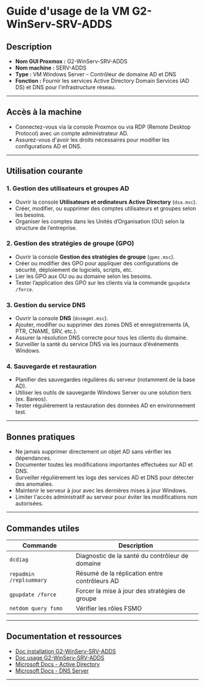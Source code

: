 # Guide d'usage de la VM G2-WinServ-SRV-ADDS

## Description
- **Nom GUI Proxmox :** G2-WinServ-SRV-ADDS  
- **Nom machine :** SERV-ADDS  
- **Type :** VM Windows Server – Contrôleur de domaine AD et DNS  
- **Fonction :** Fournir les services Active Directory Domain Services (AD DS) et DNS pour l'infrastructure réseau.

---

## Accès à la machine
- Connectez-vous via la console Proxmox ou via RDP (Remote Desktop Protocol) avec un compte administrateur AD.  
- Assurez-vous d'avoir les droits nécessaires pour modifier les configurations AD et DNS.

---

## Utilisation courante

### 1. Gestion des utilisateurs et groupes AD
- Ouvrir la console **Utilisateurs et ordinateurs Active Directory** (`dsa.msc`).  
- Créer, modifier, ou supprimer des comptes utilisateurs et groupes selon les besoins.  
- Organiser les comptes dans les Unités d’Organisation (OU) selon la structure de l’entreprise.  

### 2. Gestion des stratégies de groupe (GPO)
- Ouvrir la console **Gestion des stratégies de groupe** (`gpmc.msc`).  
- Créer ou modifier des GPO pour appliquer des configurations de sécurité, déploiement de logiciels, scripts, etc.  
- Lier les GPO aux OU ou au domaine selon les besoins.  
- Tester l’application des GPO sur les clients via la commande `gpupdate /force`.  

### 3. Gestion du service DNS
- Ouvrir la console **DNS** (`dnsmgmt.msc`).  
- Ajouter, modifier ou supprimer des zones DNS et enregistrements (A, PTR, CNAME, SRV, etc.).  
- Assurer la résolution DNS correcte pour tous les clients du domaine.  
- Surveiller la santé du service DNS via les journaux d’événements Windows.  

### 4. Sauvegarde et restauration
- Planifier des sauvegardes régulières du serveur (notamment de la base AD).  
- Utiliser les outils de sauvegarde Windows Server ou une solution tiers (ex. Bareos).  
- Tester régulièrement la restauration des données AD en environnement test.  

---

## Bonnes pratiques

- Ne jamais supprimer directement un objet AD sans vérifier les dépendances.  
- Documenter toutes les modifications importantes effectuées sur AD et DNS.  
- Surveiller régulièrement les logs des services AD et DNS pour détecter des anomalies.  
- Maintenir le serveur à jour avec les dernières mises à jour Windows.  
- Limiter l'accès administratif au serveur pour éviter les modifications non autorisées.  

---

## Commandes utiles

| Commande               | Description                                          |
| ---------------------- | -------------------------------------------------- |
| `dcdiag`               | Diagnostic de la santé du contrôleur de domaine    |
| `repadmin /replsummary`| Résumé de la réplication entre contrôleurs AD      |
| `gpupdate /force`      | Forcer la mise à jour des stratégies de groupe     |
| `netdom query fsmo`    | Vérifier les rôles FSMO                             |

---

## Documentation et ressources
- [Doc installation G2-WinServ-SRV-ADDS](../docs/install/SRV-ADDS.md)  
- [Doc usage G2-WinServ-SRV-ADDS](../docs/usage/SRV-ADDS.md)  
- [Microsoft Docs - Active Directory](https://docs.microsoft.com/en-us/windows-server/identity/active-directory-domain-services)  
- [Microsoft Docs - DNS Server](https://docs.microsoft.com/en-us/windows-server/networking/dns/dns-top)

---
